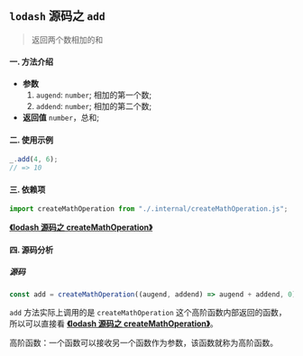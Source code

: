 ## `lodash` 源码之 `add`

> 返回两个数相加的和

#### 一. 方法介绍

- **参数**
  1. `augend`: `number`; 相加的第一个数;
  2. `addend`: `number`; 相加的第二个数;
- **返回值**
  `number`，总和;

#### 二. 使用示例

```js
_.add(4, 6);
// => 10
```

#### 三. 依赖项

```js
import createMathOperation from "./.internal/createMathOperation.js";
```

**[《lodash 源码之 createMathOperation》](./internal/createMathOperation.md)**

#### 四. 源码分析

##### 源码

```js
const add = createMathOperation((augend, addend) => augend + addend, 0);
```

`add` 方法实际上调用的是 `createMathOperation` 这个高阶函数内部返回的函数，所以可以直接看 **[《lodash 源码之 createMathOperation》](./createMathOperation.md)**。

高阶函数：一个函数可以接收另一个函数作为参数，该函数就称为高阶函数。
